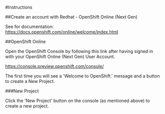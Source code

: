 #Instructions

##Create an account with Redhat - OpenShift Online (Next Gen)

See for documentation: https://docs.openshift.com/online/welcome/index.html

##OpenShift Online

Open the OpenShift Console by following this link after having signed in with your OpenShift Online (Next Gen) User Account.

https://console.preview.openshift.com/console/

The first time you will see a 'Welcome to OpenShift.' message and a button to create a New Project.

###New Project

Click the 'New Project' button on the console (as mentioned above) to create a new project.

